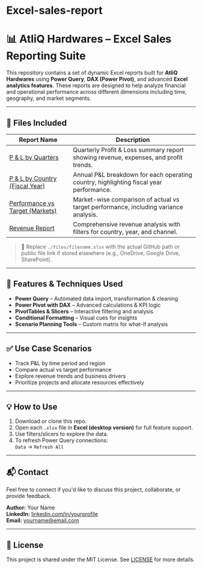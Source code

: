# Excel-sales-report

# 📊 AtliQ Hardwares – Excel Sales Reporting Suite

This repository contains a set of dynamic Excel reports built for **AtliQ Hardwares** using **Power Query**, **DAX (Power Pivot)**, and advanced **Excel analytics features**. These reports are designed to help analyze financial and operational performance across different dimensions including time, geography, and market segments.

---

## 📁 Files Included

| Report Name | Description |
|-------------|-------------|
| [P & L by Quarters](https://github.com/aviraljoshi27/Excel-sales-report/blob/main/P%20%26%20L%20by%20quaters.pdf) | Quarterly Profit & Loss summary report showing revenue, expenses, and profit trends. |
| [P & L by Country (Fiscal Year)](https://github.com/aviraljoshi27/Excel-sales-report/blob/main/Performance%20vs%20Target%20for%20different%20markets.pdf) | Annual P&L breakdown for each operating country, highlighting fiscal year performance. |
| [Performance vs Target (Markets)](./files/Performance_vs_Target_Markets.xlsx) | Market-wise comparison of actual vs target performance, including variance analysis. |
| [Revenue Report](./files/Revenue_Report.xlsx) | Comprehensive revenue analysis with filters for country, year, and channel. |

> 🔁 Replace `./files/filename.xlsx` with the actual GitHub path or public file link if stored elsewhere (e.g., OneDrive, Google Drive, SharePoint).

---

## 🧠 Features & Techniques Used

- **Power Query** – Automated data import, transformation & cleaning  
- **Power Pivot with DAX** – Advanced calculations & KPI logic  
- **PivotTables & Slicers** – Interactive filtering and analysis  
- **Conditional Formatting** – Visual cues for insights  
- **Scenario Planning Tools** – Custom matrix for what-if analysis  

---

## ✅ Use Case Scenarios

- Track P&L by time period and region  
- Compare actual vs target performance  
- Explore revenue trends and business drivers  
- Prioritize projects and allocate resources effectively  

---

## 💡 How to Use

1. Download or clone this repo.
2. Open each `.xlsx` file in **Excel (desktop version)** for full feature support.
3. Use filters/slicers to explore the data.
4. To refresh Power Query connections:  
   `Data` → `Refresh All`

---

## 📬 Contact

Feel free to connect if you'd like to discuss this project, collaborate, or provide feedback.

**Author:** Your Name  
**LinkedIn:** [linkedin.com/in/yourprofile](https://linkedin.com/in/yourprofile)  
**Email:** yourname@email.com

---

## 📌 License

This project is shared under the MIT License. See [LICENSE](./LICENSE) for more details.
